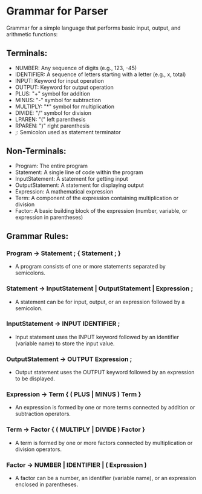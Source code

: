 # Grammar for Parser
Grammar for a simple language that performs basic input, output, and arithmetic functions:

## Terminals:

- NUMBER: Any sequence of digits (e.g., 123, -45)
- IDENTIFIER: A sequence of letters starting with a letter (e.g., x, total)
- INPUT: Keyword for input operation
- OUTPUT: Keyword for output operation
- PLUS: "+" symbol for addition
- MINUS: "-" symbol for subtraction
- MULTIPLY: "*" symbol for multiplication
- DIVIDE: "/" symbol for division
- LPAREN: "(" left parenthesis
- RPAREN: ")" right parenthesis
- ;: Semicolon used as statement terminator

## Non-Terminals:

- Program: The entire program
- Statement: A single line of code within the program
- InputStatement: A statement for getting input
- OutputStatement: A statement for displaying output
- Expression: A mathematical expression
- Term: A component of the expression containing multiplication or division
- Factor: A basic building block of the expression (number, variable, or expression in parentheses)

## Grammar Rules:

### Program -> Statement ; { Statement ; }

- A program consists of one or more statements separated by semicolons.
### Statement -> InputStatement | OutputStatement | Expression ;

- A statement can be for input, output, or an expression followed by a semicolon.
### InputStatement -> INPUT IDENTIFIER ;

- Input statement uses the INPUT keyword followed by an identifier (variable name) to store the input value.
### OutputStatement -> OUTPUT Expression ;

- Output statement uses the OUTPUT keyword followed by an expression to be displayed.
### Expression -> Term { ( PLUS | MINUS ) Term }

- An expression is formed by one or more terms connected by addition or subtraction operators.
### Term -> Factor { ( MULTIPLY | DIVIDE ) Factor }

- A term is formed by one or more factors connected by multiplication or division operators.
### Factor -> NUMBER | IDENTIFIER | ( Expression )

- A factor can be a number, an identifier (variable name), or an expression enclosed in parentheses.

